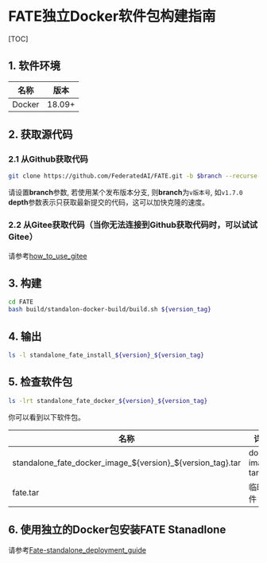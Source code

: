 # FATE独立Docker软件包构建指南

[TOC]

## 1. 软件环境

| 名称   | 版本   |
| ------ | ------ |
| Docker | 18.09+ |

## 2. 获取源代码

### 2.1 从Github获取代码

```bash
git clone https://github.com/FederatedAI/FATE.git -b $branch --recurse-submodules --depth=1
```

请设置**branch**参数, 若使用某个发布版本分支, 则**branch**为`v版本号`, 如`v1.7.0`
**depth**参数表示只获取最新提交的代码，这可以加快克隆的速度。

### 2.2 从Gitee获取代码（当你无法连接到Github获取代码时，可以试试Gitee）

请参考[how_to_use_gitee](../common/how_to_use_gitee.zh.md)

## 3. 构建

```bash
cd FATE
bash build/standalon-docker-build/build.sh ${version_tag}
```

## 4. 输出

```bash
ls -l standalone_fate_install_${version}_${version_tag}
```

## 5. 检查软件包

```bash
ls -lrt standalone_fate_docker_${version}_${version_tag}
```

你可以看到以下软件包。

| 名称                                                       | 详情             |
| ---------------------------------------------------------- | ---------------- |
| standalone_fate_docker_image_${version}_${version_tag}.tar | docker image tar |
| fate.tar                                                   | 临时文件         |

## 6. 使用独立的Docker包安装FATE Stanadlone

请参考[Fate-standalone_deployment_guide](../deploy/../../deploy/standalone-deploy/doc/Fate-standalone_deployment_guide.zh.md)